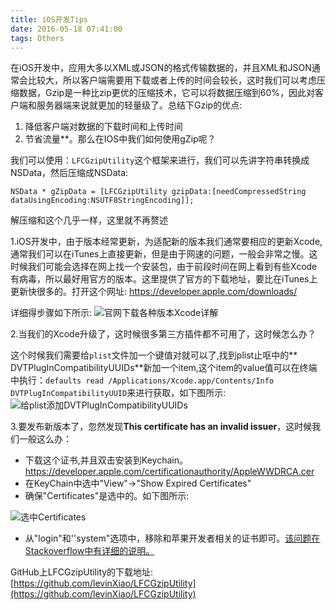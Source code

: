 ```yaml
---
title: iOS开发Tips
date: 2016-05-18 07:41:00
tags: Others
---
```


在iOS开发中，应用大多以XML或JSON的格式传输数据的，并且XML和JSON通常会比较大，所以客户端需要用下载或者上传的时间会较长，这时我们可以考虑压缩数据，Gzip是一种比zip更优的压缩技术，它可以将数据压缩到60%，因此对客户端和服务器端来说就更加的轻量级了。总结下Gzip的优点:

1. 降低客户端对数据的下载时间和上传时间
2. 节省流量**。那么在IOS中我们如何使用gZip呢？

我们可以使用：`LFCGzipUtility`这个框架来进行，我们可以先讲字符串转换成NSData，然后压缩成NSData:

```objc
NSData * gZipData = [LFCGzipUtility gzipData:[needCompressedString dataUsingEncoding:NSUTF8StringEncoding]];
```

解压缩和这个几乎一样，这里就不再赘述

1.iOS开发中，由于版本经常更新，为适配新的版本我们通常要相应的更新Xcode,通常我们可以在iTunes上直接更新，但是由于网速的问题，一般会非常之慢。这时候我们可能会选择在网上找一个安装包，由于前段时间在网上看到有些Xcode有病毒，所以最好用官方的版本。这里提供了官方的下载地址，要比在iTunes上更新快很多的。打开这个网址:
https://developer.apple.com/downloads/

详细得步骤如下所示:
![官网下载各种版本Xcode详解](http://upload-images.jianshu.io/upload_images/1513759-c25cec0f43eb304e.png?imageMogr2/auto-orient/strip%7CimageView2/2/w/1240)

2.当我们的Xcode升级了，这时候很多第三方插件都不可用了，这时候怎么办？

这个时候我们需要给`plist`文件加一个键值对就可以了,找到plist止呕中的** DVTPlugInCompatibilityUUIDs**新加一个item,这个item的value值可以在终端中执行：`defaults read /Applications/Xcode.app/Contents/Info DVTPlugInCompatibilityUUID`来进行获取，如下图所示:
![给plist添加DVTPlugInCompatibilityUUIDs](http://upload-images.jianshu.io/upload_images/1513759-28104bc507eea0f7.png?imageMogr2/auto-orient/strip%7CimageView2/2/w/1240)

3.要发布新版本了，忽然发现**This certificate has an invalid issuer**，这时候我们一般这么办：

* 下载这个证书,并且双击安装到Keychain。
https://developer.apple.com/certificationauthority/AppleWWDRCA.cer
* 在KeyChain中选中"View"->"Show Expired Certificates"
* 确保"Certificates"是选中的。如下图所示:

![选中Certificates](http://upload-images.jianshu.io/upload_images/1513759-2f3de7433172f4ca.png?imageMogr2/auto-orient/strip%7CimageView2/2/w/1240)
* 从"login"和''system"选项中，移除和苹果开发者相关的证书即可。[该问题在Stackoverflow中有详细的说明。](http://stackoverflow.com/questions/35390072/this-certificate-has-an-invalid-issuer-apple-push-services)

GitHub上LFCGzipUtility的下载地址:
[https://github.com/levinXiao/LFCGzipUtility](https://github.com/levinXiao/LFCGzipUtility)